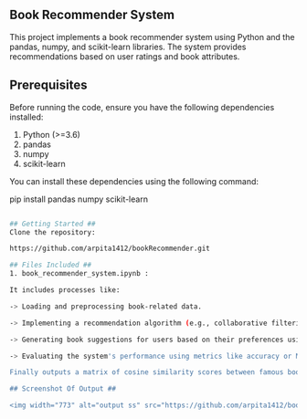 ## Book Recommender System ##
This project implements a book recommender system using Python and the pandas, numpy, and scikit-learn libraries. The system provides recommendations based on user ratings and book attributes.

## Prerequisites ##

Before running the code, ensure you have the following dependencies installed:

1) Python (>=3.6)
2) pandas
3) numpy
4) scikit-learn

You can install these dependencies using the following command:

pip install pandas numpy scikit-learn
```bash

## Getting Started ##
Clone the repository:

https://github.com/arpita1412/bookRecommender.git

## Files Included ##
1. book_recommender_system.ipynb :

It includes processes like:

-> Loading and preprocessing book-related data.

-> Implementing a recommendation algorithm (e.g., collaborative filtering or content-based).

-> Generating book suggestions for users based on their preferences using a mechanism like cosine similarity, matrix factorization, or nearest neighbors.

-> Evaluating the system's performance using metrics like accuracy or MSE.

Finally outputs a matrix of cosine similarity scores between famous books. These scores indicate the similarity between pairs of books, which can be used to provide personalized book recommendations to users.

## Screenshot Of Output ##

<img width="773" alt="output ss" src="https://github.com/arpita1412/bookRecommender/assets/128537199/f923be25-97f3-431e-a3d0-80333d548e4e">




